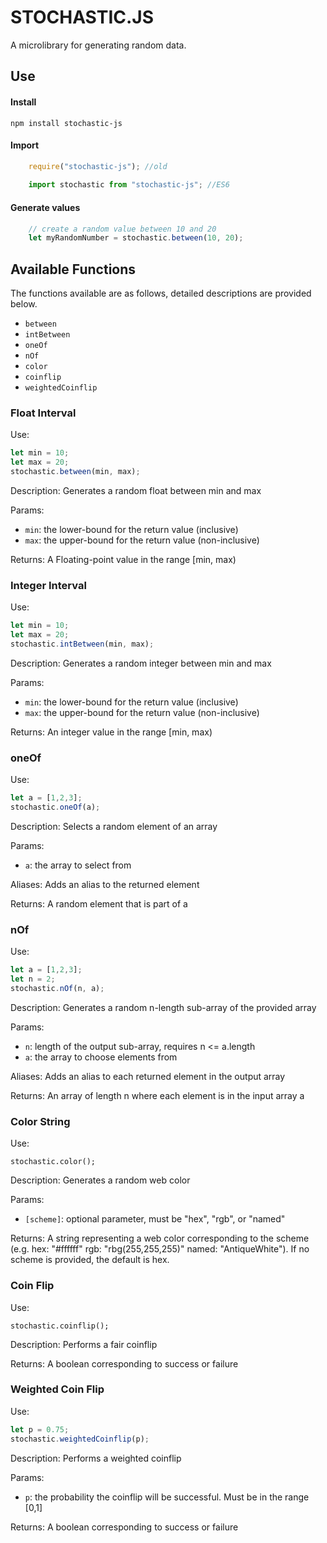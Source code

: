 # STOCHASTIC.JS

A microlibrary for generating random data.

## Use
#### Install
`
    npm install stochastic-js
`

#### Import
```javascript
    require("stochastic-js"); //old
    
    import stochastic from "stochastic-js"; //ES6
```

#### Generate values
```javascript
    // create a random value between 10 and 20
    let myRandomNumber = stochastic.between(10, 20);
```

## Available Functions

The functions available are as follows, detailed descriptions are provided below.
- `between`
- `intBetween`
- `oneOf`
- `nOf`
- `color`
- `coinflip`
- `weightedCoinflip`

### Float Interval
Use:

```javascript
let min = 10;
let max = 20;
stochastic.between(min, max);
```

Description: Generates a random float between min and max

Params:
- `min`: the lower-bound for the return value (inclusive)    
- `max`: the upper-bound for the return value (non-inclusive)

Returns: A Floating-point value in the range [min, max)

### Integer Interval
Use:

```javascript
let min = 10;
let max = 20;
stochastic.intBetween(min, max);
```


Description: 
    Generates a random integer between min and max

Params:
- `min`: the lower-bound for the return value (inclusive)
- `max`: the upper-bound for the return value (non-inclusive)

Returns:
    An integer value in the range [min, max)
    
### oneOf
Use:

```javascript
let a = [1,2,3];
stochastic.oneOf(a);
```

Description:
    Selects a random element of an array

Params:
- `a`: the array to select from

Aliases:
    Adds an alias to the returned element

Returns:
    A random element that is part of a

### nOf
Use:

```javascript
let a = [1,2,3];
let n = 2;
stochastic.nOf(n, a);
```

Description:
    Generates a random n-length sub-array of the provided array

Params:
- `n`: length of the output sub-array, requires n <= a.length
- `a`: the array to choose elements from

Aliases:
    Adds an alias to each returned element in the output array

Returns:
    An array of length n where each element is in the input array a

### Color String
Use:

`stochastic.color();`

Description:
    Generates a random web color

Params:
- `[scheme]`: optional parameter, must be "hex", "rgb", or "named"

Returns:
    A string representing a web color corresponding to the scheme
    (e.g. hex: "#ffffff" rgb: "rbg(255,255,255)" named: "AntiqueWhite").
    If no scheme is provided, the default is hex.

### Coin Flip
Use:

`stochastic.coinflip();`

Description:
    Performs a fair coinflip

Returns:
    A boolean corresponding to success or failure

### Weighted Coin Flip
Use:

```javascript
let p = 0.75;
stochastic.weightedCoinflip(p);
```

Description:
    Performs a weighted coinflip

Params:
- `p`: the probability the coinflip will be successful. Must be in the range [0,1]

Returns:
    A boolean corresponding to success or failure
